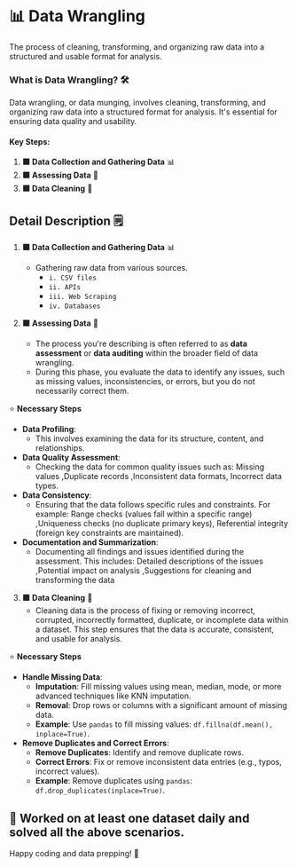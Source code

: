 # 📊 Data Wrangling
The process of cleaning, transforming, and organizing raw data into a structured and usable format for analysis.

### What is Data Wrangling? 🛠️
Data wrangling, or data munging, involves cleaning, transforming, and organizing raw data into a structured format for analysis. It's essential for ensuring data quality and usability.

#### Key Steps:
1. **🟪 Data Collection and Gathering Data** 📊
2. **🟪 Assessing Data** 🔄
3. **🟪 Data Cleaning** 🧼

## Detail Description 🗒️
1. **🟪 Data Collection and Gathering Data** 📊
   - Gathering raw data from various sources.
     - `i. CSV files`
     - `ii. APIs`
     - `iii. Web Scraping`
     - `iv. Databases ` 

2. **🟪 Assessing Data** 🔄
    - The process you're describing is often referred to as **data assessment** or **data auditing** within the broader field of data wrangling. 
    - During this phase, you evaluate the data to identify any issues, such as missing values, inconsistencies, or errors, but you do not necessarily correct them.

⭐️ **Necessary Steps**
- **Data Profiling**:
   - This involves examining the data for its structure, content, and relationships.
- **Data Quality Assessment**:
   - Checking the data for common quality issues such as: Missing values ,Duplicate records ,Inconsistent data formats, Incorrect data types.
- **Data Consistency**:
   - Ensuring that the data follows specific rules and constraints. For example: Range checks (values fall within a specific range) ,Uniqueness checks (no duplicate primary keys), Referential integrity (foreign key constraints are maintained).
- **Documentation and Summarization**:
   - Documenting all findings and issues identified during the assessment. This includes: Detailed descriptions of the issues ,Potential impact on analysis ,Suggestions for cleaning and transforming the data
  
        
3. **🟪 Data Cleaning** 🧼
   - Cleaning data is the process of fixing or removing incorrect, corrupted, incorrectly formatted, duplicate, or incomplete data within a dataset. This step ensures that the data is accurate, consistent, and usable for analysis.

⭐️ **Necessary Steps**
- **Handle Missing Data**:
  - **Imputation**: Fill missing values using mean, median, mode, or more advanced techniques like KNN imputation.
  - **Removal**: Drop rows or columns with a significant amount of missing data.
  - **Example**: Use `pandas` to fill missing values: `df.fillna(df.mean(), inplace=True)`.
- **Remove Duplicates and Correct Errors**:
  - **Remove Duplicates**: Identify and remove duplicate rows.
  - **Correct Errors**: Fix or remove inconsistent data entries (e.g., typos, incorrect values).
  - **Example**: Remove duplicates using `pandas`: `df.drop_duplicates(inplace=True)`.

## 📅 Worked on at least one dataset daily and solved all the above scenarios.
Happy coding and data prepping! 🚀
